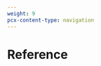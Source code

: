 ```yaml
---
weight: 9
pcx-content-type: navigation
---
```


# Reference

<DirectoryListing path="/reference" />
